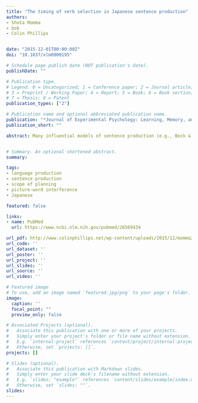 ```yaml
---
title: "The timing of verb selection in Japanese sentence production"
authors:
- Shota Momma
- bob
- Colin Phillips


date: "2015-12-01T00:00:00Z"
doi: "10.1037/xlm0000195"

# Schedule page publish date (NOT publication's date).
publishDate: ""

# Publication type.
# Legend: 0 = Uncategorized; 1 = Conference paper; 2 = Journal article;
# 3 = Preprint / Working Paper; 4 = Report; 5 = Book; 6 = Book section;
# 7 = Thesis; 8 = Patent
publication_types: ["2"]

# Publication name and optional abbreviated publication name.
publication: "*Journal of Experimental Psychology: Learning, Memory, and Cognition, 42, 813-824.*"
publication_short: ""

abstract: Many influential models of sentence production (e.g., Bock & Levelt, 1994; Kempen & Hoenkamp, 1987; Levelt, 1989) emphasize the central role of verbs in structural encoding, and thus predict that verbs should be selected early in sentence formulation, possibly even before the phonological encoding of the first constituent (Ferreira, 2000). However, the most direct experimental test of this hypothesis (Schriefers, Teruel, & Meinshausen, 1998) found no evidence for advance verb selection in verb-final (subject-verb and subject-object-verb) utterances in German. The current study, based on a multiword picture-word interference task (Meyer, 1996; Schriefers et al., 1998), demonstrates that in Japanese, a strongly verb-final language, verbs are indeed planned in advance, but selectively before object noun articulation and not before subject noun articulation. This contrasting pattern of advance verb selection may reconcile the motivation for advance verb selection in structural encoding while explaining the previous failures to demonstrate it. Potential mechanisms that might underlie this contrasting pattern of advance verb selection are discussed. 


# Summary. An optional shortened abstract.
summary:

tags:
- language production 
- sentence production
- scope of planning
- picture-word interference
- Japanese

featured: false

links:
- name: PubMed
  url: https://www.ncbi.nlm.nih.gov/pubmed/26569434

url_pdf: http://www.colinphillips.net/wp-content/uploads/2015/12/momma2015_japaneseproduction.pdf
url_code: ''
url_dataset: ''
url_poster: ''
url_project: ''
url_slides: ''
url_source: ''
url_video: ''

# Featured image
# To use, add an image named `featured.jpg/png` to your page's folder. 
image:
  caption: ''
  focal_point: ""
  preview_only: false

# Associated Projects (optional).
#   Associate this publication with one or more of your projects.
#   Simply enter your project's folder or file name without extension.
#   E.g. `internal-project` references `content/project/internal-project/index.md`.
#   Otherwise, set `projects: []`.
projects: []

# Slides (optional).
#   Associate this publication with Markdown slides.
#   Simply enter your slide deck's filename without extension.
#   E.g. `slides: "example"` references `content/slides/example/index.md`.
#   Otherwise, set `slides: ""`.
slides:
---
```


